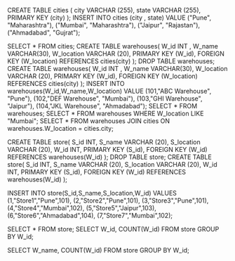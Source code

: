 CREATE TABLE cities (
	city VARCHAR (255),
    state VARCHAR (255),
    PRIMARY KEY (city)
);
INSERT INTO cities (city , state)
VALUE ("Pune", "Maharashtra"),
	  ("Mumbai", "Maharashtra"),
      ("Jaipur", "Rajastan"),
      ("Ahmadabad", "Gujrat");
      
SELECT * FROM cities; 
CREATE TABLE warehouses(
  	W_id INT ,
    W_name VARCHAR(30),
    W_location VARCHAR (20),
    PRIMARY KEY (W_id),
    FOREIGN KEY (W_location) REFERENCES cities(city)
);
DROP TABLE warehouses;
CREATE TABLE warehouses(
  	W_id INT ,
    W_name VARCHAR(30),
    W_location VARCHAR (20),
    PRIMARY KEY (W_id),
    FOREIGN KEY (W_location) REFERENCES cities(city)
);
INSERT INTO warehouses(W_id,W_name,W_location)
VALUE (101,"ABC Warehouse", "Pune"),
	  (102,"DEF Warehouse", "Mumbai"),
      (103,"GHI Warehouse", "Jaipur"),
      (104,"JKL Warehouse", "Ahmadabad");
SELECT * FROM warehouses;
SELECT * FROM warehouses
WHERE W_location LIKE "Mumbai";
SELECT * FROM warehouses
JOIN cities ON warehouses.W_location = cities.city;

 CREATE TABLE store(
    S_id INT,
    S_name VARCHAR (20),
    S_location VARCHAR (20),
    W_id INT,
    PRIMARY KEY (S_id),
    FOREIGN KEY (W_id) REFERENCES warehouses(W_id)
  );
  DROP TABLE store;
  CREATE TABLE store(
    S_id INT,
    S_name VARCHAR (20),
    S_location VARCHAR (20),
    W_id INT,
    PRIMARY KEY (S_id),
    FOREIGN KEY (W_id) REFERENCES warehouses(W_id)
  );

INSERT INTO store(S_id,S_name,S_location,W_id)
VALUES (1,"Store1","Pune",101),
       (2,"Store2","Pune",101),
       (3,"Store3","Pune",101),
       (4,"Store4","Mumbai",102),
       (5,"Store5","Jaipur",103),
       (6,"Store6","Ahmadabad",104),
       (7,"Store7","Mumbai",102);
       
SELECT * FROM store;
SELECT W_id, COUNT(W_id) FROM store
GROUP BY W_id;

SELECT W_name, COUNT(W_id) FROM store
GROUP BY W_id; 



